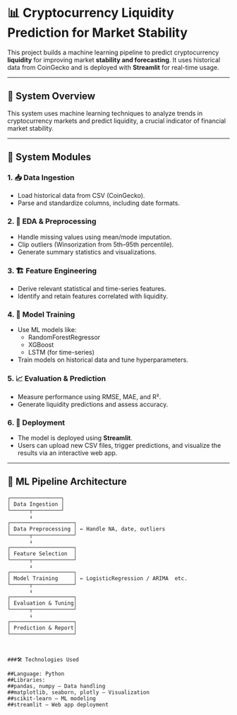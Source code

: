 # 📊 Cryptocurrency Liquidity Prediction for Market Stability

This project builds a machine learning pipeline to predict cryptocurrency **liquidity** for improving market **stability and forecasting**. It uses historical data from CoinGecko and is deployed with **Streamlit** for real-time usage.

---

## 🧩 System Overview

This system uses machine learning techniques to analyze trends in cryptocurrency markets and predict liquidity, a crucial indicator of financial market stability.

---

## 🧱 System Modules

### 1. 📥 Data Ingestion
- Load historical data from CSV (CoinGecko).
- Parse and standardize columns, including date formats.

### 2. 🧼 EDA & Preprocessing
- Handle missing values using mean/mode imputation.
- Clip outliers (Winsorization from 5th–95th percentile).
- Generate summary statistics and visualizations.

### 3. 🏗️ Feature Engineering
- Derive relevant statistical and time-series features.
- Identify and retain features correlated with liquidity.

### 4. 🤖 Model Training
- Use ML models like:
  - RandomForestRegressor
  - XGBoost
  - LSTM (for time-series)
- Train models on historical data and tune hyperparameters.

### 5. 📈 Evaluation & Prediction
- Measure performance using RMSE, MAE, and R².
- Generate liquidity predictions and assess accuracy.

### 6. 🚀 Deployment
- The model is deployed using **Streamlit**.
- Users can upload new CSV files, trigger predictions, and visualize the results via an interactive web app.

---

## 🔁 ML Pipeline Architecture

```plaintext
┌────────────────┐
│ Data Ingestion │
└──────┬─────────┘
       ↓
┌────────────────────┐
│ Data Preprocessing │ ← Handle NA, date, outliers
└──────┬─────────────┘
       ↓
┌────────────────────┐
│ Feature Selection  │
└──────┬─────────────┘
       ↓
┌────────────────────┐
│ Model Training     │ ← LogisticRegression / ARIMA  etc.
└──────┬─────────────┘
       ↓
┌────────────────────┐
│ Evaluation & Tuning│
└──────┬─────────────┘
       ↓
┌────────────────────┐
│ Prediction & Report│
└────────────────────┘



###🛠️ Technologies Used

##Language: Python
##Libraries:
##pandas, numpy – Data handling
##matplotlib, seaborn, plotly – Visualization
##scikit-learn – ML modeling
##streamlit – Web app deployment
